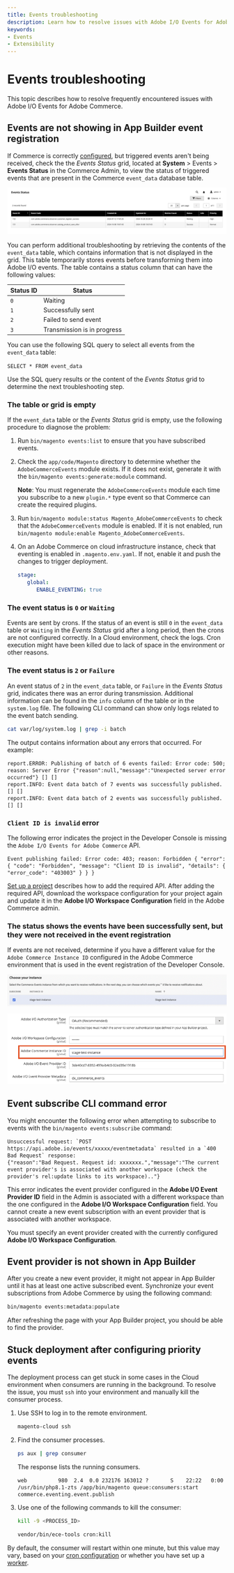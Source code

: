 ```yaml
---
title: Events troubleshooting
description: Learn how to resolve issues with Adobe I/O Events for Adobe Commerce.
keywords:
- Events
- Extensibility
---
```


# Events troubleshooting

This topic describes how to resolve frequently encountered issues with Adobe I/O Events for Adobe Commerce.

## Events are not showing in App Builder event registration

If Commerce is correctly [configured](configure-commerce.md), but triggered events aren't being received, check the the _Events Status_ grid, located at **System** > Events > **Events Status** in the Commerce Admin, to view the status of triggered events that are present in the Commerce `event_data` database table.

![Events Status grid](../_images/events/event-status-grid.png)

You can perform additional troubleshooting by retrieving the contents of the `event_data` table, which contains information that is not displayed in the grid.
This table temporarily stores events before transforming them into Adobe I/O events. The table contains a status column that can have the following values:

Status ID | Status
--- | ---
`0` | Waiting
`1` | Successfully sent
`2` | Failed to send event
`3` | Transmission is in progress

You can use the following SQL query to select all events from the `event_data` table:

`SELECT * FROM event_data`

Use the SQL query results or the content of the _Events Status_ grid to determine the next troubleshooting step.

### The table or grid is empty

If the `event_data` table or the _Events Status_ grid is empty, use the following procedure to diagnose the problem:

1. Run `bin/magento events:list` to ensure that you have subscribed events.

1. Check the `app/code/Magento` directory to determine whether the `AdobeCommerceEvents` module exists. If it does not exist, generate it with the `bin/magento events:generate:module` command.

   **Note**: You must regenerate the `AdobeCommerceEvents` module each time you subscribe to a new `plugin.*` type event so that Commerce can create the required plugins.

1. Run `bin/magento module:status Magento_AdobeCommerceEvents` to check that the `AdobeCommerceEvents` module is enabled. If it is not enabled, run `bin/magento module:enable Magento_AdobeCommerceEvents`.

1. On an Adobe Commerce on cloud infrastructure instance, check that eventing is enabled in `.magento.env.yaml`. If not, enable it and push the changes to trigger deployment.

   ```yaml
   stage:
      global:
         ENABLE_EVENTING: true
   ```

### The event status is `0` or `Waiting`

Events are sent by crons. If the status of an event is still `0` in the `event_data` table or `Waiting` in the _Events Status_ grid after a long period, then the crons are not configured correctly.
In a Cloud environment, check the logs. Cron execution might have been killed due to lack of space in the environment or other reasons.

### The event status is `2` or `Failure`

An event status of `2` in the `event_data` table, or `Failure` in the _Events Status_ grid, indicates there was an error during transmission. Additional information can be found in the `info` column of the table or in the `system.log` file.
The following CLI command can show only logs related to the event batch sending.

```bash
cat var/log/system.log | grep -i batch
```

The output contains information about any errors that occurred. For example:

```terminal
report.ERROR: Publishing of batch of 6 events failed: Error code: 500; reason: Server Error {"reason":null,"message":"Unexpected server error occurred"} [] []
report.INFO: Event data batch of 7 events was successfully published. [] []
report.INFO: Event data batch of 2 events was successfully published. [] []
```

### `Client ID is invalid` error

The following error indicates the project in the Developer Console is missing the `Adobe I/O Events for Adobe Commerce` API.

```terminal
Event publishing failed: Error code: 403; reason: Forbidden { "error": { "code": "Forbidden", "message": "Client ID is invalid", "details": { "error_code": "403003" } } }
```

[Set up a project](./project-setup.md#set-up-a-project) describes how to add the required API.
After adding the required API, download the workspace configuration for your project again and update it in the **Adobe I/O Workspace Configuration** field in the Adobe Commerce admin.

### The status shows the events have been successfully sent, but they were not received in the event registration

If events are not received, determine if you have a different value for the `Adobe Commerce Instance ID` configured in the Adobe Commerce environment that is used in the event registration of the Developer Console.

![Choose your instance ](../_images/events/instance-name-developer-console.png)

![Adobe Commerce instance ID](../_images/events/instance-name-developer-commerce.png)

## Event subscribe CLI command error

You might encounter the following error when attempting to subscribe to events with the `bin/magento events:subscribe` command:

```terminal
Unsuccessful request: `POST https://api.adobe.io/events/xxxxx/eventmetadata` resulted in a `400 Bad Request` response:
{"reason":"Bad Request. Request id: xxxxxxx.","message":"The current event provider's is associated with another workspace (check the provider's rel:update links to its workspace).."}
```

This error indicates the event provider configured in the **Adobe I/O Event Provider ID** field in the Admin is associated with a different workspace than the one configured in the **Adobe I/O Workspace Configuration** field.
You cannot create a new event subscription with an event provider that is associated with another workspace.

You must specify an event provider created with the currently configured **Adobe I/O Workspace Configuration**.

## Event provider is not shown in App Builder

After you create a new event provider, it might not appear in App Builder until it has at least one active subscribed event. Synchronize your event subscriptions from Adobe Commerce by using the following command:

```bash
bin/magento events:metadata:populate
```

After refreshing the page with your App Builder project, you should be able to find the provider.

## Stuck deployment after configuring priority events

The deployment process can get stuck in some cases in the Cloud environment when consumers are running in the background. To resolve the issue, you must `ssh` into your environment and manually kill the consumer process.

1. Use SSH to log in to the remote environment.

   ```bash
   magento-cloud ssh
   ```

1. Find the consumer processes.

   ```bash
   ps aux | grep consumer
   ```

   The response lists the running consumers.

   ```terminal
   web          980  2.4  0.0 232176 163012 ?       S    22:22   0:00 /usr/bin/php8.1-zts /app/bin/magento queue:consumers:start commerce.eventing.event.publish
   ```

1. Use one of the following commands to kill the consumer:

   ```bash
   kill -9 <PROCESS_ID>
   ```

   ```bash
   vendor/bin/ece-tools cron:kill
   ```

By default, the consumer will restart within one minute, but this value may vary, based on your [cron configuration](https://experienceleague.adobe.com/docs/commerce-cloud-service/user-guide/configure/app/properties/crons-property.html) or whether you have set up a [worker](https://experienceleague.adobe.com/docs/commerce-cloud-service/user-guide/configure/app/properties/workers-property.html).
